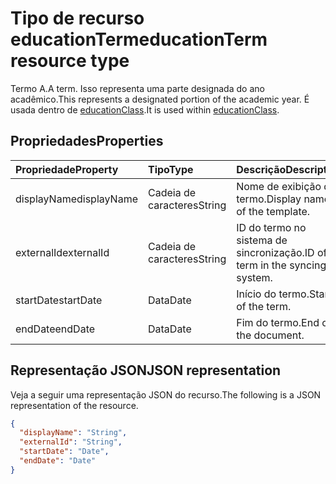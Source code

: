 # <a name="educationterm-resource-type"></a><span data-ttu-id="0b42d-101">Tipo de recurso educationTerm</span><span class="sxs-lookup"><span data-stu-id="0b42d-101">educationTerm resource type</span></span>

<span data-ttu-id="0b42d-102">Termo A.</span><span class="sxs-lookup"><span data-stu-id="0b42d-102">A term.</span></span> <span data-ttu-id="0b42d-103">Isso representa uma parte designada do ano acadêmico.</span><span class="sxs-lookup"><span data-stu-id="0b42d-103">This represents a designated portion of the academic year.</span></span> <span data-ttu-id="0b42d-104">É usada dentro de [educationClass](educationclass.md).</span><span class="sxs-lookup"><span data-stu-id="0b42d-104">It is used within [educationClass](educationclass.md).</span></span>

## <a name="properties"></a><span data-ttu-id="0b42d-105">Propriedades</span><span class="sxs-lookup"><span data-stu-id="0b42d-105">Properties</span></span>
| <span data-ttu-id="0b42d-106">Propriedade</span><span class="sxs-lookup"><span data-stu-id="0b42d-106">Property</span></span>     | <span data-ttu-id="0b42d-107">Tipo</span><span class="sxs-lookup"><span data-stu-id="0b42d-107">Type</span></span>   |<span data-ttu-id="0b42d-108">Descrição</span><span class="sxs-lookup"><span data-stu-id="0b42d-108">Description</span></span>|
|:---------------|:--------|:----------|
|<span data-ttu-id="0b42d-109">displayName</span><span class="sxs-lookup"><span data-stu-id="0b42d-109">displayName</span></span>| <span data-ttu-id="0b42d-110">Cadeia de caracteres</span><span class="sxs-lookup"><span data-stu-id="0b42d-110">String</span></span>| <span data-ttu-id="0b42d-111">Nome de exibição do termo.</span><span class="sxs-lookup"><span data-stu-id="0b42d-111">Display name of the template.</span></span>| 
|<span data-ttu-id="0b42d-112">externalId</span><span class="sxs-lookup"><span data-stu-id="0b42d-112">externalId</span></span>|<span data-ttu-id="0b42d-113">Cadeia de caracteres</span><span class="sxs-lookup"><span data-stu-id="0b42d-113">String</span></span>| <span data-ttu-id="0b42d-114">ID do termo no sistema de sincronização.</span><span class="sxs-lookup"><span data-stu-id="0b42d-114">ID of term in the syncing system.</span></span>|
|<span data-ttu-id="0b42d-115">startDate</span><span class="sxs-lookup"><span data-stu-id="0b42d-115">startDate</span></span>|<span data-ttu-id="0b42d-116">Data</span><span class="sxs-lookup"><span data-stu-id="0b42d-116">Date</span></span>|<span data-ttu-id="0b42d-117">Início do termo.</span><span class="sxs-lookup"><span data-stu-id="0b42d-117">Start of the term.</span></span>|
|<span data-ttu-id="0b42d-118">endDate</span><span class="sxs-lookup"><span data-stu-id="0b42d-118">endDate</span></span>|<span data-ttu-id="0b42d-119">Data</span><span class="sxs-lookup"><span data-stu-id="0b42d-119">Date</span></span>|<span data-ttu-id="0b42d-120">Fim do termo.</span><span class="sxs-lookup"><span data-stu-id="0b42d-120">End of the document.</span></span>|

## <a name="json-representation"></a><span data-ttu-id="0b42d-121">Representação JSON</span><span class="sxs-lookup"><span data-stu-id="0b42d-121">JSON representation</span></span>

<span data-ttu-id="0b42d-122">Veja a seguir uma representação JSON do recurso.</span><span class="sxs-lookup"><span data-stu-id="0b42d-122">The following is a JSON representation of the resource.</span></span>

<!-- {
  "blockType": "resource",
  "optionalProperties": [

  ],
  "@odata.type": "microsoft.graph.educationTerm"
}-->

```json
{
  "displayName": "String",
  "externalId": "String",
  "startDate": "Date",
  "endDate": "Date"
}
```

<!-- uuid: 4e9d671f-3068-4e09-aba2-b39e81a0e452
2015-10-25 14:57:30 UTC -->
<!-- {
  "type": "#page.annotation",
  "description": "educationTerm resource",
  "keywords": "",
  "section": "documentation",
  "tocPath": ""
}-->